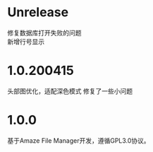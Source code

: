 # Unrelease
修复数据库打开失败的问题  
新增行号显示  

# 1.0.200415
头部图优化，适配深色模式
修复了一些小问题

# 1.0.0
基于Amaze File Manager开发，遵循GPL3.0协议。
